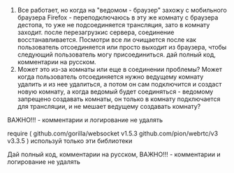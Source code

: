 
1. Все работает, но когда на "ведомом - браузер" захожу с мобильного браузера Firefox - переподключаюсь в эту же комнату с браузера дестопа, то уже не подсоединяется трансляция, зато в комнату заходит.
   после перезагрузкис сервера, соединение восстанавливается. Посмотри все ли очищается после как пользователь отсоединяется или просто выходит из браузера, чтобы следующий пользователь могу присоединиться.
   дай полный код, комментарии на русском.
2. Может это из-за комнаты или еще в соединении проблемы? Может когда пользователь отсоединяется нужно ведущему комнату удалить и из нее удалиться, а потом он сам подключится и создаст новую комнату, а когда ведомый будет соединяться - ведомому запрещено создавать комнаты, он только в комнату подключается для трансляции, и не мешает ведущему создавать комнату?

ВАЖНО!!! - комментарии и логирование не удалять

require (
github.com/gorilla/websocket v1.5.3
github.com/pion/webrtc/v3 v3.3.5
)
используй только эти библиотеки

Дай полный код, комментарии на русском, ВАЖНО!!! - комментарии и логирование не удалять